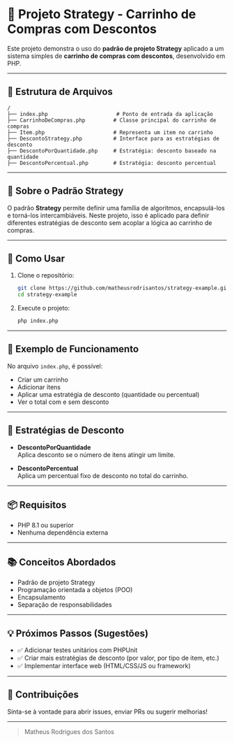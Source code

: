 
# 🛒 Projeto Strategy - Carrinho de Compras com Descontos

Este projeto demonstra o uso do **padrão de projeto Strategy** aplicado a um sistema simples de **carrinho de compras com descontos**, desenvolvido em PHP.

---

## 📁 Estrutura de Arquivos

```
/
├── index.php                      # Ponto de entrada da aplicação
├── CarrinhoDeCompras.php         # Classe principal do carrinho de compras
├── Item.php                      # Representa um item no carrinho
├── DescontoStrategy.php          # Interface para as estratégias de desconto
├── DescontoPorQuantidade.php     # Estratégia: desconto baseado na quantidade
├── DescontoPercentual.php        # Estratégia: desconto percentual
```

---

## 🧠 Sobre o Padrão Strategy

O padrão **Strategy** permite definir uma família de algoritmos, encapsulá-los e torná-los intercambiáveis. Neste projeto, isso é aplicado para definir diferentes estratégias de desconto sem acoplar a lógica ao carrinho de compras.

---

## 🔧 Como Usar

1. Clone o repositório:
   ```bash
   git clone https://github.com/matheusrodrisantos/strategy-example.git
   cd strategy-example
   ```

2. Execute o projeto:
   ```bash
   php index.php
   ```

---

## 📌 Exemplo de Funcionamento

No arquivo `index.php`, é possível:

- Criar um carrinho
- Adicionar itens
- Aplicar uma estratégia de desconto (quantidade ou percentual)
- Ver o total com e sem desconto

---

## 🧪 Estratégias de Desconto

- **DescontoPorQuantidade**  
  Aplica desconto se o número de itens atingir um limite.

- **DescontoPercentual**  
  Aplica um percentual fixo de desconto no total do carrinho.

---

## 📦 Requisitos

- PHP 8.1 ou superior
- Nenhuma dependência externa

---

## 📚 Conceitos Abordados

- Padrão de projeto Strategy
- Programação orientada a objetos (POO)
- Encapsulamento
- Separação de responsabilidades

---

## 💡 Próximos Passos (Sugestões)

- ✅ Adicionar testes unitários com PHPUnit  
- ✅ Criar mais estratégias de desconto (por valor, por tipo de item, etc.)  
- ✅ Implementar interface web (HTML/CSS/JS ou framework)

---

## 🤝 Contribuições

Sinta-se à vontade para abrir issues, enviar PRs ou sugerir melhorias!

---

> Matheus Rodrigues dos Santos